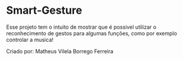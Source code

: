 # Smart-Gesture
Esse projeto tem o intuito de mostrar que é possivel utilizar o reconhecimento de gestos para algumas funções, como por exemplo controlar a musica!

Criado por: Matheus Vilela Borrego Ferreira
